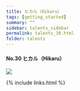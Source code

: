 ```yaml
---
title: ヒカル（Hikaru）
tags: [getting_started]
summary: ""
sidebar: talents_sidebar
permalink: talents_30.html
folder: talents
---
```



#### No.30 ヒカル（Hikaru）

![](https://yt3.ggpht.com/ytc/AKedOLQXCk5vd80fARaWSo5BwNKPdyKLQy1fdrnFN0KLnw=s176-c-k-c0x00ffffff-no-rj)







{% include links.html %}
